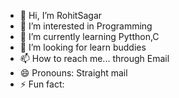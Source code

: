 - 👋 Hi, I’m RohitSagar
- 👀 I’m interested in Programming
- 🌱 I’m currently learning Pytthon,C
- 💞️ I’m looking for learn buddies
- 📫 How to reach me... through Email
- 😄 Pronouns: Straight mail
- ⚡ Fun fact: 

<!---
RohitSagar911/RohitSagar911 is a ✨ special ✨ repository because its `README.md` (this file) appears on your GitHub profile.
You can click the Preview link to take a look at your changes.
--->
